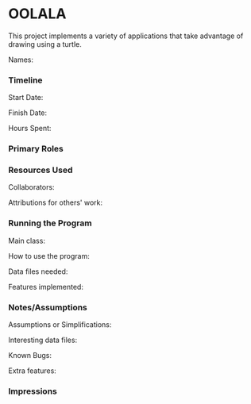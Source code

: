 OOLALA
====

This project implements a variety of applications that take advantage of drawing using a turtle.

Names:


### Timeline

Start Date: 

Finish Date: 

Hours Spent:

### Primary Roles


### Resources Used

Collaborators:

Attributions for others' work:


### Running the Program

Main class:

How to use the program:

Data files needed: 

Features implemented:



### Notes/Assumptions

Assumptions or Simplifications:

Interesting data files:

Known Bugs:

Extra features:


### Impressions

